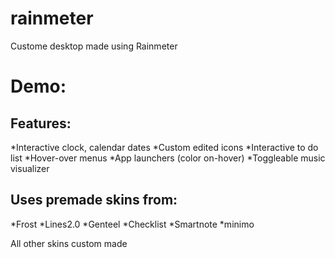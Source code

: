 # rainmeter
Custome desktop made using Rainmeter
# Demo:
## Features:
*Interactive clock, calendar dates
*Custom edited icons
*Interactive to do list
*Hover-over menus
*App launchers (color on-hover)
*Toggleable music visualizer

## Uses premade skins from:
*Frost
*Lines2.0
*Genteel
*Checklist
*Smartnote
*minimo

All other skins custom made